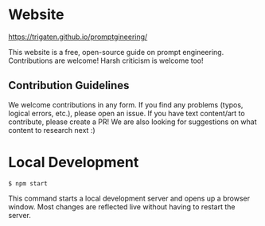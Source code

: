 # Website
https://trigaten.github.io/promptgineering/

This website is a free, open-source guide on prompt engineering. Contributions are welcome!
Harsh criticism is welcome too!

## Contribution Guidelines

We welcome contributions in any form. If you find any problems (typos, logical errors, etc.), please open an issue. If you have text content/art to contribute, please create a PR! We are also looking for suggestions on what content to research next :)




# Local Development

```
$ npm start
```

This command starts a local development server and opens up a browser window. Most changes are reflected live without having to restart the server.
